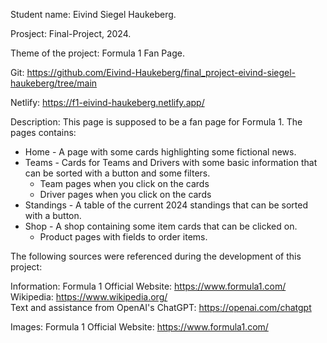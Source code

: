 Student name: Eivind Siegel Haukeberg.

Prosject: Final-Project, 2024.

Theme of the project: Formula 1 Fan Page.

Git: https://github.com/Eivind-Haukeberg/final_project-eivind-siegel-haukeberg/tree/main

Netlify: https://f1-eivind-haukeberg.netlify.app/

Description: This page is supposed to be a fan page for Formula 1. The pages contains: 
* Home - A page with some cards highlighting some fictional news.
* Teams - Cards for Teams and Drivers with some basic information that can be sorted with a button and some filters.
     * Team pages when you click on the cards
     * Driver pages when you click on the cards
* Standings - A table of the current 2024 standings that can be sorted with a button.
* Shop - A shop containing some item cards that can be clicked on.
     * Product pages with fields to order items.



The following sources were referenced during the development of this project:

Information: 
Formula 1 Official Website: https://www.formula1.com/ 
Wikipedia: https://www.wikipedia.org/  
Text and assistance from OpenAI's ChatGPT: https://openai.com/chatgpt  

Images: 
Formula 1 Official Website: https://www.formula1.com/ 

